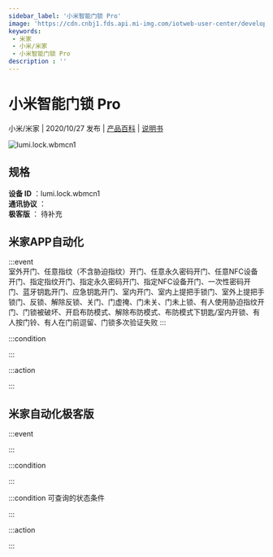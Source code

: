 ```yaml
---
sidebar_label: '小米智能门锁 Pro'
image: 'https://cdn.cnbj1.fds.api.mi-img.com/iotweb-user-center/developer_1679071134753d6lDBIII.png?GalaxyAccessKeyId=AKVGLQWBOVIRQ3XLEW&Expires=9223372036854775807&Signature=9nBE5JUtgbGomvuuBmuup68fOv8='
keywords: 
 - 米家
 - 小米/米家
 - 小米智能门锁 Pro
description : ''
---
```

# 小米智能门锁 Pro

小米/米家 | 2020/10/27 发布 | [产品百科](https://home.mi.com/webapp/content/baike/product/index.html?model=lumi.lock.wbmcn1/) | [说明书](https://home.mi.com/views/introduction.html?model=lumi.lock.wbmcn1&region=cn)

![lumi.lock.wbmcn1](https://cdn.cnbj1.fds.api.mi-img.com/iotweb-user-center/developer_1679071134753d6lDBIII.png?GalaxyAccessKeyId=AKVGLQWBOVIRQ3XLEW&Expires=9223372036854775807&Signature=9nBE5JUtgbGomvuuBmuup68fOv8=)

## 规格  
> 
**设备 ID** ：lumi.lock.wbmcn1  
**通讯协议** ：  
**极客版**  ： 待补充 


## 米家APP自动化  

:::event  
室外开门、任意指纹（不含胁迫指纹）开门、任意永久密码开门、任意NFC设备开门、指定指纹开门、指定永久密码开门、指定NFC设备开门、一次性密码开门、蓝牙钥匙开门、应急钥匙开门、室内开门、室内上提把手锁门、室外上提把手锁门、反锁、解除反锁、关门、门虚掩、门未关、门未上锁、有人使用胁迫指纹开门、门锁被破坏、开启布防模式、解除布防模式、布防模式下钥匙/室内开锁、有人按门铃、有人在门前逗留、门锁多次验证失败
:::

:::condition  

:::

:::action   

:::

## 米家自动化极客版  

:::event  

:::

:::condition  

:::

:::condition 可查询的状态条件  

:::

:::action  

:::

        
